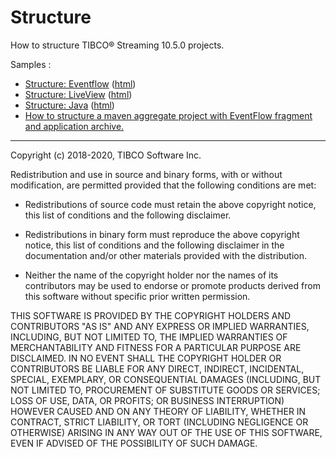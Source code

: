 # Structure

How to structure TIBCO&reg; Streaming 10.5.0 projects.

Samples :

* [Structure: Eventflow](eventflow/src/site/markdown/index.md) ([html](https://tibcosoftware.github.io/tibco-streaming-samples/10.5.0/structure/eventflow/))
* [Structure: LiveView](liveview/src/site/markdown/index.md) ([html](https://tibcosoftware.github.io/tibco-streaming-samples/10.5.0/structure/liveview/))
* [Structure: Java](java/src/site/markdown/index.md) ([html](https://tibcosoftware.github.io/tibco-streaming-samples/10.5.0/structure/java/))
* [How to structure a maven aggregate project with EventFlow fragment and application archive.](application/README.md)

---
Copyright (c) 2018-2020, TIBCO Software Inc.

Redistribution and use in source and binary forms, with or without
modification, are permitted provided that the following conditions are met:

* Redistributions of source code must retain the above copyright notice, this
  list of conditions and the following disclaimer.

* Redistributions in binary form must reproduce the above copyright notice,
  this list of conditions and the following disclaimer in the documentation
  and/or other materials provided with the distribution.

* Neither the name of the copyright holder nor the names of its
  contributors may be used to endorse or promote products derived from
  this software without specific prior written permission.

THIS SOFTWARE IS PROVIDED BY THE COPYRIGHT HOLDERS AND CONTRIBUTORS "AS IS"
AND ANY EXPRESS OR IMPLIED WARRANTIES, INCLUDING, BUT NOT LIMITED TO, THE
IMPLIED WARRANTIES OF MERCHANTABILITY AND FITNESS FOR A PARTICULAR PURPOSE ARE
DISCLAIMED. IN NO EVENT SHALL THE COPYRIGHT HOLDER OR CONTRIBUTORS BE LIABLE
FOR ANY DIRECT, INDIRECT, INCIDENTAL, SPECIAL, EXEMPLARY, OR CONSEQUENTIAL
DAMAGES (INCLUDING, BUT NOT LIMITED TO, PROCUREMENT OF SUBSTITUTE GOODS OR
SERVICES; LOSS OF USE, DATA, OR PROFITS; OR BUSINESS INTERRUPTION) HOWEVER
CAUSED AND ON ANY THEORY OF LIABILITY, WHETHER IN CONTRACT, STRICT LIABILITY,
OR TORT (INCLUDING NEGLIGENCE OR OTHERWISE) ARISING IN ANY WAY OUT OF THE USE
OF THIS SOFTWARE, EVEN IF ADVISED OF THE POSSIBILITY OF SUCH DAMAGE.
